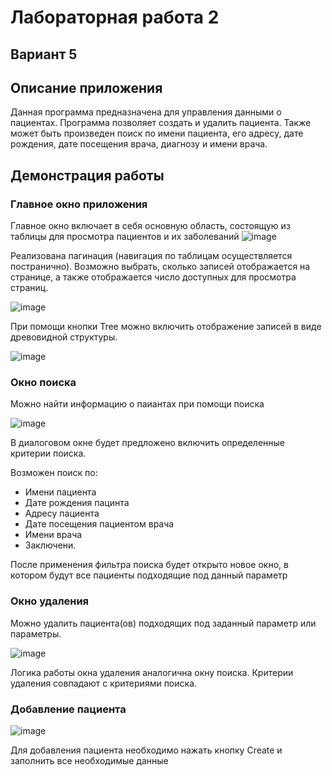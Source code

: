 # Лабораторная работа 2
## Вариант 5
## Описание приложения

Данная программа предназначена для управления данными о пациентах. Программа позволяет создать и удалить пациента. Также может быть произведен поиск по имени пациента, его адресу, дате рождения, дате посещения врача, диагнозу и имени врача.

## Демонстрация работы
### Главное окно приложения

Главное окно включает в себя основную область, состоящую из таблицы для просмотра пациентов и их заболеваний
![image](https://github.com/Aleshiaa/BSUIR/assets/113839406/311a667f-8446-4bd4-8f29-da738c856365)

Реализована пагинация (навигация по таблицам осуществляется постранично). Возможно выбрать, сколько записей отображается на странице, а также отображается число доступных для просмотра страниц.

![image](https://github.com/Aleshiaa/BSUIR/assets/113839406/ca019446-6f57-415f-8a3c-6d36582adaf5)

При помощи кнопки Tree можно включить отображение записей в виде древовидной структуры.

![image](https://github.com/Aleshiaa/BSUIR/assets/113839406/2a534847-9143-4a2b-ab7e-6971772df35f)


### Окно поиска

Можно найти информацию о паиантах при помощи поиска

![image](https://github.com/Aleshiaa/BSUIR/assets/113839406/2dd91561-9fea-45d9-9ab1-2d4718785899)

В диалоговом окне будет предложено включить определенные критерии поиска.

Возможен поиск по:
- Имени пациента
- Дате рождения пацинта
- Адресу пациента
- Дате посещения пациентом врача
- Имени врача
- Заключени.

После применения фильтра поиска будет открыто новое окно, в котором будут все пациенты подходящие под данный параметр

### Окно удаления

Можно удалить пациента(ов) подходящих под заданный параметр или параметры.

![image](https://github.com/Aleshiaa/BSUIR/assets/113839406/edf0a89e-57d2-4b41-868e-dcefb1a639c6)

Логика работы окна удаления аналогична окну поиска. Критерии удаления совпадают с критериями поиска. 

### Добавление пациента

![image](https://github.com/Aleshiaa/BSUIR/assets/113839406/245e987b-c2ef-41f7-abbf-b5f70c4ea6a1)

Для добавления пациента необходимо нажать кнопку Create и заполнить все необходимые данные
